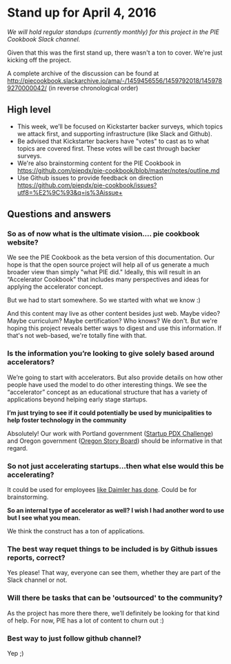 # Stand up for April 4, 2016

*We will hold regular standups (currently monthly) for this project in the PIE Cookbook Slack channel.* 

Given that this was the first stand up, there wasn't a ton to cover. We're just kicking off the project. 

A complete archive of the discussion can be found at http://piecookbook.slackarchive.io/ama/-/1459456556/1459792018/1459789270000042/ (in reverse chronological order)

## High level

- This week, we’ll be focused on Kickstarter backer surveys, which topics we attack first, and supporting infrastructure (like Slack and Github).
- Be advised that Kickstarter backers have "votes" to cast as to what topics are covered first. These votes will be cast through backer surveys.
- We're also brainstorming content for the PIE Cookbook in https://github.com/piepdx/pie-cookbook/blob/master/notes/outline.md
- Use Github issues to provide feedback on direction https://github.com/piepdx/pie-cookbook/issues?utf8=%E2%9C%93&q=is%3Aissue+


## Questions and answers

### So as of now what is the ultimate vision…. pie cookbook website?

We see the PIE Cookbook as the beta version of this documentation. Our hope is that the open source project will help all of us generate a much broader view than simply "what PIE did." Ideally, this will result in an “Accelerator Cookbook” that includes many perspectives and ideas for applying the accelerator concept.

But we had to start somewhere. So we started with what we know :)

And this content may live as other content besides just web. Maybe video? Maybe curriculum? Maybe certification? Who knows? We don't. But we're hoping this project reveals better ways to digest and use this information. If that's not web-based, we're totally fine with that.

### Is the information you’re looking to give solely based around accelerators?

We’re going to start with accelerators. But also provide details on how other people have used the model to do other interesting things. We see the “accelerator” concept as an educational structure that has a variety of applications beyond helping early stage startups.

**I’m just trying to see if it could potentially be used by municipalities to help foster technology in the community**

Absolutely! Our work with Portland government ([Startup PDX Challenge](http://www.pdc.us/startuppdxchallenge.aspx)) and Oregon government ([Oregon Story Board](http://www.oregonstoryboard.org/)) should be informative in that regard.

### So not just accelerating startups…then what else would this be accelerating?

It could be used for employees [like Daimler has done](https://medium.com/portland-incubator-experiment/no-interest-in-building-a-startup-accelerator-like-pie-good-f31ecbd14e05#.9eguaarw8). Could be for brainstorming.

**So an internal type of accelerator as well? I wish I had another word to use but I see what you mean.**

We think the construct has a ton of applications.

### The best way requet things to be included is by Github issues reports, correct?

Yes please! That way, everyone can see them, whether they are part of the Slack channel or not.

### Will there be tasks that can be 'outsourced' to the community? 

As the project has more there there, we’ll definitely be looking for that kind of help. For now, PIE has a lot of content to churn out :)

### Best way to just follow github channel?

Yep ;)

